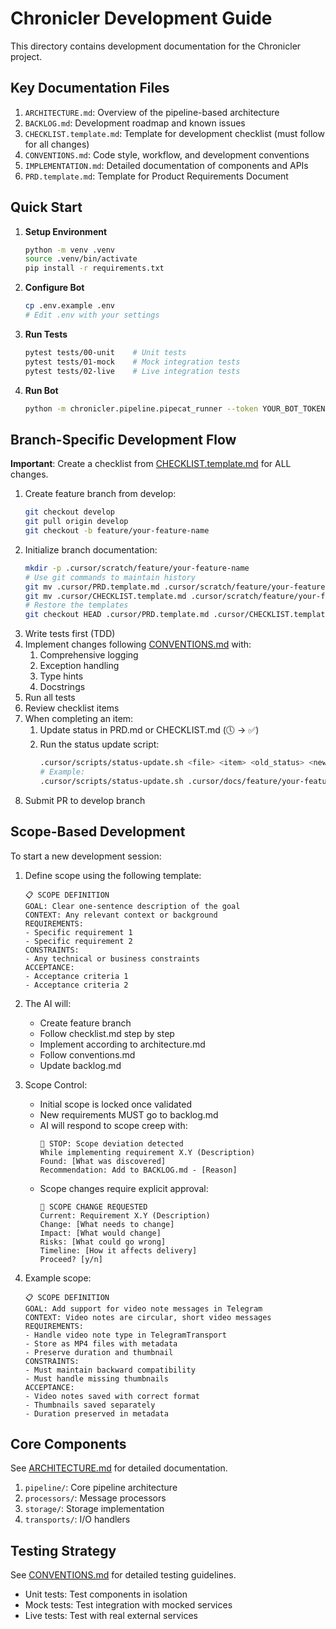 # Chronicler Development Guide

This directory contains development documentation for the Chronicler project.

## Key Documentation Files

1. `ARCHITECTURE.md`: Overview of the pipeline-based architecture
2. `BACKLOG.md`: Development roadmap and known issues
3. `CHECKLIST.template.md`: Template for development checklist (must follow for all changes)
4. `CONVENTIONS.md`: Code style, workflow, and development conventions
5. `IMPLEMENTATION.md`: Detailed documentation of components and APIs
6. `PRD.template.md`: Template for Product Requirements Document

## Quick Start

1. **Setup Environment**
   ```bash
   python -m venv .venv
   source .venv/bin/activate
   pip install -r requirements.txt
   ```

2. **Configure Bot**
   ```bash
   cp .env.example .env
   # Edit .env with your settings
   ```

3. **Run Tests**
   ```bash
   pytest tests/00-unit    # Unit tests
   pytest tests/01-mock    # Mock integration tests
   pytest tests/02-live    # Live integration tests
   ```

4. **Run Bot**
   ```bash
   python -m chronicler.pipeline.pipecat_runner --token YOUR_BOT_TOKEN --storage /path/to/storage
   ```

## Branch-Specific Development Flow

**Important**: Create a checklist from [CHECKLIST.template.md](.cursor/CHECKLIST.template.md) for ALL changes.

1. Create feature branch from develop:
   ```bash
   git checkout develop
   git pull origin develop
   git checkout -b feature/your-feature-name
   ```
2. Initialize branch documentation:
   ```bash
   mkdir -p .cursor/scratch/feature/your-feature-name
   # Use git commands to maintain history
   git mv .cursor/PRD.template.md .cursor/scratch/feature/your-feature-name/PRD.md
   git mv .cursor/CHECKLIST.template.md .cursor/scratch/feature/your-feature-name/CHECKLIST.md
   # Restore the templates
   git checkout HEAD .cursor/PRD.template.md .cursor/CHECKLIST.template.md
   ```
3. Write tests first (TDD)
4. Implement changes following [CONVENTIONS.md](CONVENTIONS.md) with:
   1. Comprehensive logging
   2. Exception handling
   3. Type hints
   4. Docstrings
5. Run all tests
6. Review checklist items
7. When completing an item:
   1. Update status in PRD.md or CHECKLIST.md (🕔 -> ✅)
   2. Run the status update script:
      ```bash
      .cursor/scripts/status-update.sh <file> <item> <old_status> <new_status> <description>
      # Example:
      .cursor/scripts/status-update.sh .cursor/docs/feature/your-feature/PRD.md "4.3.2" "🕔" "✅" "Add logging to core components"
      ```
8. Submit PR to develop branch

## Scope-Based Development

To start a new development session:

1. Define scope using the following template:
   ```
   📋 SCOPE DEFINITION
   GOAL: Clear one-sentence description of the goal
   CONTEXT: Any relevant context or background
   REQUIREMENTS:
   - Specific requirement 1
   - Specific requirement 2
   CONSTRAINTS:
   - Any technical or business constraints
   ACCEPTANCE:
   - Acceptance criteria 1
   - Acceptance criteria 2
   ```

2. The AI will:
   - Create feature branch
   - Follow checklist.md step by step
   - Implement according to architecture.md
   - Follow conventions.md
   - Update backlog.md

3. Scope Control:
   - Initial scope is locked once validated
   - New requirements MUST go to backlog.md
   - AI will respond to scope creep with:
     ```
     🛑 STOP: Scope deviation detected
     While implementing requirement X.Y (Description)
     Found: [What was discovered]
     Recommendation: Add to BACKLOG.md - [Reason]
     ```
   - Scope changes require explicit approval:
     ```
     🚨 SCOPE CHANGE REQUESTED
     Current: Requirement X.Y (Description)
     Change: [What needs to change]
     Impact: [What would change]
     Risks: [What could go wrong]
     Timeline: [How it affects delivery]
     Proceed? [y/n]
     ```

4. Example scope:
   ```
   📋 SCOPE DEFINITION
   GOAL: Add support for video note messages in Telegram
   CONTEXT: Video notes are circular, short video messages
   REQUIREMENTS:
   - Handle video note type in TelegramTransport
   - Store as MP4 files with metadata
   - Preserve duration and thumbnail
   CONSTRAINTS:
   - Must maintain backward compatibility
   - Must handle missing thumbnails
   ACCEPTANCE:
   - Video notes saved with correct format
   - Thumbnails saved separately
   - Duration preserved in metadata
   ```

## Core Components
See [ARCHITECTURE.md](ARCHITECTURE.md) for detailed documentation.

1. `pipeline/`: Core pipeline architecture
2. `processors/`: Message processors
3. `storage/`: Storage implementation
4. `transports/`: I/O handlers

## Testing Strategy
See [CONVENTIONS.md](CONVENTIONS.md) for detailed testing guidelines.

- Unit tests: Test components in isolation
- Mock tests: Test integration with mocked services
- Live tests: Test with real external services